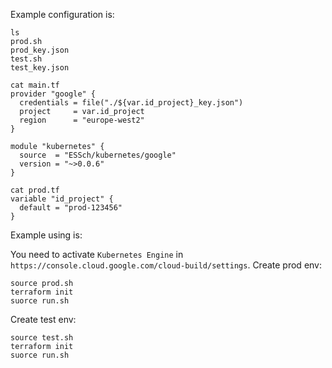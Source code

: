 Example configuration is:
```
ls
prod.sh
prod_key.json
test.sh
test_key.json
```
```
cat main.tf 
provider "google" {
  credentials = file("./${var.id_project}_key.json")
  project     = var.id_project
  region      = "europe-west2"
}

module "kubernetes" {
  source  = "ESSch/kubernetes/google"
  version = "~>0.0.6"
}
```
```
cat prod.tf 
variable "id_project" {
  default = "prod-123456"
}

```
Example using is:

You need to activate ``Kubernetes Engine`` in ``https://console.cloud.google.com/cloud-build/settings``.
Create prod env: 
```
source prod.sh
terraform init
suorce run.sh
```
Create test env: 
```
source test.sh
terraform init
suorce run.sh
```